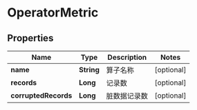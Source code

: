 
# OperatorMetric

## Properties
Name | Type | Description | Notes
------------ | ------------- | ------------- | -------------
**name** | **String** | 算子名称 |  [optional]
**records** | **Long** | 记录数 |  [optional]
**corruptedRecords** | **Long** | 脏数据记录数 |  [optional]



